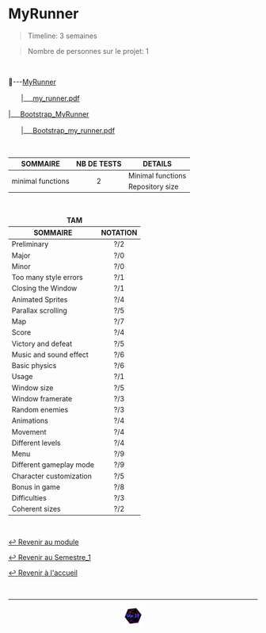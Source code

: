 # MyRunner

> Timeline: 3 semaines

> Nombre de personnes sur le projet: 1

<br>

📂---[MyRunner](https://github.com/Studio-17/Epitech-Subjects/tree/main/Semestre_1/B-MUL-100/MyRunner/My_Runner)

ㅤㅤ|\_\_\_[my_runner.pdf](https://github.com/Studio-17/Epitech-Subjects/blob/main/Semestre_1/B-MUL-100/MyRunner/My_Runner/my_runner.pdf)

|\_\_\_[Bootstrap_MyRunner](https://github.com/Studio-17/Epitech-Subjects/tree/main/Semestre_1/B-MUL-100/MyRunner/Bootstrap_MyRunner)

ㅤㅤ|\_\_\_[Bootstrap_my_runner.pdf](https://github.com/Studio-17/Epitech-Subjects/blob/main/Semestre_1/B-MUL-100/MyRunner/Bootstrap_MyRunner/Bootstrap_my_runner.pdf)

<br>

<table align="center">
    <thead>
        <tr>
            <th>SOMMAIRE</th>
            <th>NB DE TESTS</th>
            <th>DETAILS</th>
        </tr>
    </thead>
    <tbody>
        <tr>
            <td rowspan="2">minimal functions</td>
            <td rowspan="2" style="text-align: center;">2</td>
            <td>Minimal functions</td>
        </tr>
        <tr>
            <td>Repository size</td>
        </tr>
    </tbody>
</table>

<br>

<table align="center">
    <thead>
    <tr>
            <td colspan="2" align="center"><strong>TAM</strong></td>
    </tr>
        <tr>
            <th>SOMMAIRE</th>
            <th>NOTATION</th>
        </tr>
    </thead>
    <tbody>
        <tr>
            <td rowspan="1">Preliminary</td>
            <td rowspan="1" style="text-align: center;">?/2</td>
        </tr>
        <tr>
            <td rowspan="1">Major</td>
            <td rowspan="1" style="text-align: center;">?/0</td>
        </tr>
        <tr>
            <td rowspan="1">Minor</td>
            <td rowspan="1" style="text-align: center;">?/0</td>
        </tr>
        <tr>
            <td rowspan="1">Too many style errors</td>
            <td rowspan="1" style="text-align: center;">?/1</td>
        </tr>
        <tr>
            <td rowspan="1">Closing the Window</td>
            <td rowspan="1" style="text-align: center;">?/1</td>
        </tr>
        <tr>
            <td rowspan="1">Animated Sprites</td>
            <td rowspan="1" style="text-align: center;">?/4</td>
        </tr>
        <tr>
            <td rowspan="1">Parallax scrolling</td>
            <td rowspan="1" style="text-align: center;">?/5</td>
        </tr>
        <tr>
            <td rowspan="1">Map</td>
            <td rowspan="1" style="text-align: center;">?/7</td>
        </tr>
        <tr>
            <td rowspan="1">Score</td>
            <td rowspan="1" style="text-align: center;">?/4</td>
        </tr>
        <tr>
            <td rowspan="1">Victory and defeat</td>
            <td rowspan="1" style="text-align: center;">?/5</td>
        </tr>
        <tr>
            <td rowspan="1">Music and sound effect</td>
            <td rowspan="1" style="text-align: center;">?/6</td>
        </tr>
        <tr>
            <td rowspan="1">Basic physics</td>
            <td rowspan="1" style="text-align: center;">?/6</td>
        </tr>
        <tr>
            <td rowspan="1">Usage</td>
            <td rowspan="1" style="text-align: center;">?/1</td>
        </tr>
        <tr>
            <td rowspan="1">Window size</td>
            <td rowspan="1" style="text-align: center;">?/5</td>
        </tr>
        <tr>
            <td rowspan="1">Window framerate</td>
            <td rowspan="1" style="text-align: center;">?/3</td>
        </tr>
        <tr>
            <td rowspan="1">Random enemies</td>
            <td rowspan="1" style="text-align: center;">?/3</td>
        </tr>
        <tr>
            <td rowspan="1">Animations</td>
            <td rowspan="1" style="text-align: center;">?/4</td>
        </tr>
        <tr>
            <td rowspan="1">Movement</td>
            <td rowspan="1" style="text-align: center;">?/4</td>
        </tr>
        <tr>
            <td rowspan="1">Different levels</td>
            <td rowspan="1" style="text-align: center;">?/4</td>
        </tr>
        <tr>
            <td rowspan="1">Menu</td>
            <td rowspan="1" style="text-align: center;">?/9</td>
        </tr>
        <tr>
            <td rowspan="1">Different gameplay mode</td>
            <td rowspan="1" style="text-align: center;">?/9</td>
        </tr>
        <tr>
            <td rowspan="1">Character customization</td>
            <td rowspan="1" style="text-align: center;">?/5</td>
        </tr>
        <tr>
            <td rowspan="1">Bonus in game</td>
            <td rowspan="1" style="text-align: center;">?/8</td>
        </tr>
        <tr>
            <td rowspan="1">Difficulties</td>
            <td rowspan="1" style="text-align: center;">?/3</td>
        </tr>
        <tr>
            <td rowspan="1">Coherent sizes</td>
            <td rowspan="1" style="text-align: center;">?/2</td>
        </tr>
    </tbody>
</table>

<br>

[↩️ Revenir au module](https://github.com/Studio-17/Epitech-Subjects/tree/main/Semestre_1/B-MUL-100)

[↩️ Revenir au Semestre_1](https://github.com/Studio-17/Epitech-Subjects/tree/main/Semestre_1)

[↩️ Revenir à l'accueil](https://github.com/Studio-17/Epitech-Subjects)

<br>

---

<div align="center">

<a href="https://github.com/Studio-17" target="_blank"><img src="../../../voc17.gif" width="40"></a>

</div>
